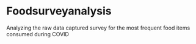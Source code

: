 # Foodsurveyanalysis
Analyzing the raw data captured survey for the most frequent food items consumed during COVID
